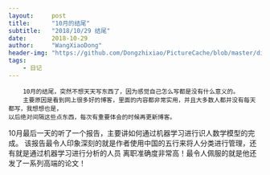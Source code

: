 ```yaml
---
layout:     post
title:      "10月的结尾"
subtitle:   "2018/10/29 结尾"
date:       2018-10-29
author:     "WangXiaoDong"
header-img: "https://github.com/Dongzhixiao/PictureCache/blob/master/diaryPic/20181029.jpg?raw=true"
tags:
    - 日记
---
```



```
    10月的结尾，突然不想天天写东西了，因为感觉自己怎么写都是没有什么意义的。
    主要原因是看到网上很多好的博客，里面的内容都非常实用，并且大多数人都并没有每天都写，我想想也是，
以后绝对间隔这些点东西，每次有重要体会的时候再更新博客。
```

10月最后一天的听了一个报告，主要讲如何通过机器学习进行识人数学模型的完成。
该报告最令人印象深刻的就是作者使用中国的五行来将人分类进行管理，还有就是通过机器学习进行分析的人员
离职准确度非常高！最令人佩服的就是他还发了一系列高端的论文！

